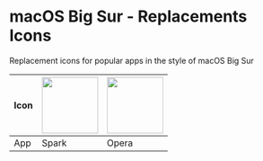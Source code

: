 # macOS Big Sur - Replacements Icons
Replacement icons for popular apps in the style of macOS Big Sur

Icon | <img src="https://github.com/elrumo/macOS-Big-Sur-icons-replacements/blob/master/icons/png/Spark.png?raw=true" width="100"> | <img src="https://github.com/elrumo/macOS-Big-Sur-icons-replacements/blob/master/icons/png/Opera.png?raw=true)" width="100">
--- | --- | --- |
App | Spark | Opera 
